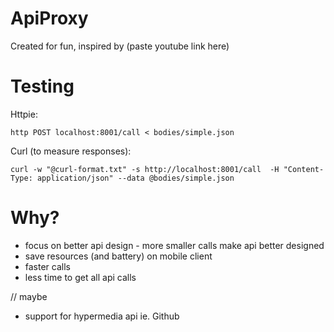 ApiProxy
========

Created for fun, inspired by (paste youtube link here)

Testing
=======

Httpie:
```
http POST localhost:8001/call < bodies/simple.json
```

Curl (to measure responses):
```
curl -w "@curl-format.txt" -s http://localhost:8001/call  -H "Content-Type: application/json" --data @bodies/simple.json
```

Why?
====
* focus on better api design - more smaller calls make api better designed
* save resources (and battery) on mobile client
* faster calls
* less time to get all api calls

// maybe
* support for hypermedia api ie. Github
